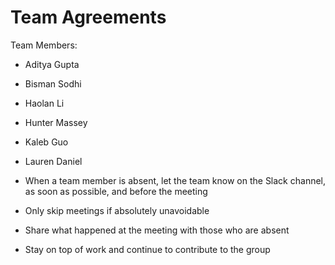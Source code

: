 # Team Agreements

Team Members: 
  * Aditya Gupta
  * Bisman Sodhi
  * Haolan Li
  * Hunter Massey
  * Kaleb Guo
  * Lauren Daniel

* When a team member is absent, let the team know on the Slack channel, as soon as possible, and before the meeting
* Only skip meetings if absolutely unavoidable
* Share what happened at the meeting with those who are absent
* Stay on top of work and continue to contribute to the group
